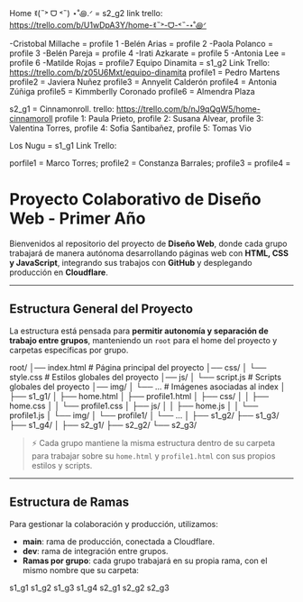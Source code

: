 Home ꉂ(˵˃ ᗜ ˂˵) ⋆˚꩜.ᐟ = s2_g2 link trello: https://trello.com/b/U1wDpA3Y/home-ꉂ˵˃-ᗜ-˂˵-⋆˚꩜ᐟ

-Cristobal Millache = profile 1 -Belén Arias = profile 2 -Paola Polanco = profile 3 -Belén Pareja = profile 4 -Irati Azkarate = profile 5 -Antonia Lee = profile 6 -Matilde Rojas = profile7
Equipo Dinamita = s1_g2
Link Trello: https://trello.com/b/z05U6Mxt/equipo-dinamita
profile1 = Pedro Martens
profile2 = Javiera Nuñez
profile3 = Annyelit Calderón
profile4 = Antonia Zúñiga
profile5 = Kimmberlly Coronado
profile6 = Almendra Plaza



s2_g1 =  Cinnamonroll.
trello: https://trello.com/b/nJ9qQgW5/home-cinnamoroll 
profile 1: Paula Prieto, 
profile 2: Susana Alvear, 
profile 3: Valentina Torres,
profile 4: Sofia Santibañez, 
profile 5: Tomas Vio






Los Nugu = s1_g1
Link Trello:

porfile1 = Marco Torres;
profile2 = Constanza Barrales;
profile3 = 
profile4 =


# Proyecto Colaborativo de Diseño Web - Primer Año

Bienvenidos al repositorio del proyecto de **Diseño Web**, donde cada grupo trabajará de manera autónoma desarrollando páginas web con **HTML, CSS y JavaScript**, integrando sus trabajos con **GitHub** y desplegando producción en **Cloudflare**.

---

## Estructura General del Proyecto

La estructura está pensada para **permitir autonomía y separación de trabajo entre grupos**, manteniendo un `root` para el home del proyecto y carpetas específicas por grupo.

root/
│── index.html # Página principal del proyecto
│── css/
│ └── style.css # Estilos globales del proyecto
│── js/
│ └── script.js # Scripts globales del proyecto
│── img/
│ └── ... # Imágenes asociadas al index
│
├── s1_g1/
│ ├── home.html
│ ├── profile1.html
│ ├── css/
│ │ ├── home.css
│ │ └── profile1.css
│ ├── js/
│ │ ├── home.js
│ │ └── profile1.js
│ └── img/
│ └── profile1/
│ └── ...
│
├── s1_g2/
├── s1_g3/
├── s1_g4/
│
├── s2_g1/
├── s2_g2/
└── s2_g3/

> ⚡ Cada grupo mantiene la misma estructura dentro de su carpeta para trabajar sobre su `home.html` y `profile1.html` con sus propios estilos y scripts.

---

## Estructura de Ramas

Para gestionar la colaboración y producción, utilizamos:

- **main**: rama de producción, conectada a Cloudflare.
- **dev**: rama de integración entre grupos.
- **Ramas por grupo**: cada grupo trabajará en su propia rama, con el mismo nombre que su carpeta:

s1_g1
s1_g2
s1_g3
s1_g4
s2_g1
s2_g2
s2_g3

